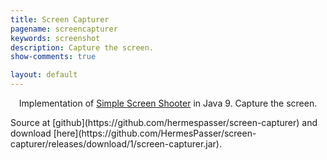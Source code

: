 ```yaml
---
title: Screen Capturer
pagename: screencapturer
keywords: screenshot
description: Capture the screen.
show-comments: true

layout: default
---
```

<p align="center">Implementation of <a href="{{site.url}}/{{site.baseurl}}p/simpleschooter">Simple Screen Shooter</a> in Java 9. Capture the screen.</p>
Source at [github](https://github.com/hermespasser/screen-capturer) and download [here](https://github.com/HermesPasser/screen-capturer/releases/download/1/screen-capturer.jar).
